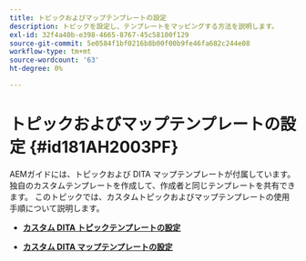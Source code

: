 ```yaml
---
title: トピックおよびマップテンプレートの設定
description: トピックを設定し、テンプレートをマッピングする方法を説明します。
exl-id: 32f4a40b-e398-4665-8767-45c58100f129
source-git-commit: 5e0584f1bf0216b8b00f00b9fe46fa682c244e08
workflow-type: tm+mt
source-wordcount: '63'
ht-degree: 0%

---
```


# トピックおよびマップテンプレートの設定 {#id181AH2003PF}

AEMガイドには、トピックおよび DITA マップテンプレートが付属しています。 独自のカスタムテンプレートを作成して、作成者と同じテンプレートを共有できます。 このトピックでは、カスタムトピックおよびマップテンプレートの使用手順について説明します。

- **[カスタム DITA トピックテンプレートの設定](conf-template-tags-custom-dita-topic-template.md)**

- **[カスタム DITA マップテンプレートの設定](conf-template-tags-custom-dita-map-templates.md)**
